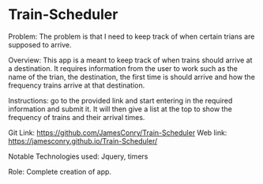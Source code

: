 # Train-Scheduler

Problem: The problem is that I need to keep track of when certain trians are supposed to arrive.

Overview: This app is a meant to keep track of when trains should arrive at a destination. It requires information from the user to work such as the name of the trian, the destination, the first time is should arrive and how the frequency trains arrive at that destination.

Instructions: go to the provided link and start entering in the required information and submit it. It will then give a list at the top to show the frequency of trains and their arrival times.

Git Link: https://github.com/JamesConry/Train-Scheduler Web link: https://jamesconry.github.io/Train-Scheduler/

Notable Technologies used: Jquery, timers

Role: Complete creation of app.
